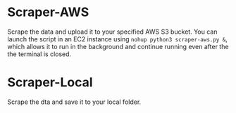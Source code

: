 # Scraper-AWS
Scrape the data and upload it to your specified AWS S3 bucket.
You can launch the script in an EC2 instance using `nohup python3 scraper-aws.py &`, which allows it to run in the background and continue running even after the the terminal is closed.


# Scraper-Local
Scrape the dta and save it to your local folder.
